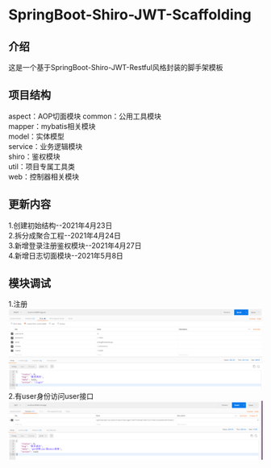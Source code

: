 # SpringBoot-Shiro-JWT-Scaffolding

## 介绍
这是一个基于SpringBoot-Shiro-JWT-Restful风格封装的脚手架模板

## 项目结构
aspect：AOP切面模块
common：公用工具模块  
mapper：mybatis相关模块  
model：实体模型  
service：业务逻辑模块  
shiro：鉴权模块  
util：项目专属工具类  
web：控制器相关模块  


## 更新内容
1.创建初始结构--2021年4月23日  
2.拆分成聚合工程--2021年4月24日  
3.新增登录注册鉴权模块--2021年4月27日  
4.新增日志切面模块--2021年5月8日

## 模块调试
1.注册
![img.png](domoImage/register.png)
2.有user身份访问user接口
![img.png](domoImage/user.png)